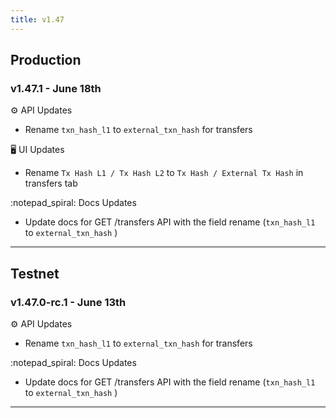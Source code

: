 ```yaml
---
title: v1.47
---
```


## Production

### v1.47.1  - June 18th

⚙️ API Updates

* Rename `txn_hash_l1` to `external_txn_hash` for transfers

🖥️  UI Updates

* Rename `Tx Hash L1 / Tx Hash L2` to `Tx Hash / External Tx Hash` in transfers tab

:notepad_spiral: Docs Updates

* Update docs for GET /transfers API with the field rename (`txn_hash_l1` to `external_txn_hash` )



***

## Testnet

### v1.47.0-rc.1 - June 13th

⚙️ API Updates

* Rename `txn_hash_l1` to `external_txn_hash` for transfers

:notepad_spiral: Docs Updates

* Update docs for GET /transfers API with the field rename (`txn_hash_l1` to `external_txn_hash` )

***

